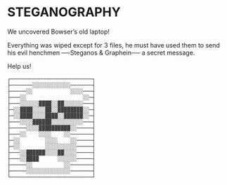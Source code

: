 # STEGANOGRAPHY
We uncovered Bowser’s old laptop!

Everything was wiped except for 3 files, he must have used them to send his evil henchmen ──Steganos & Graphein── a secret message.

Help us!
```
┌──────────────────────────┐
├───────░░░░░░░░░░░░───────┤
├─────░░            ░░░░───┤
├───░░                  ░░─┤
├───░░░░░░▓▓▓▓░░▓▓░░░░░░───┤
├─░░▓▓▓▓░░░░▓▓░░▓▓▓▓▓▓▓▓░░─┤
├─░░▓▓▓▓░░░░▓▓▓▓░░▓▓▓▓▓▓░░─┤
├───░░░░▓▓▓▓▓▓░░░░░░░░░░───┤
├─────░░░░▓▓▓▓▓▓▓▓▓▓░░─────┤
├───░░    ░░░░    ░░───────┤
├─░░        ░░░░    ░░─────┤
├─░░        ░░░░░░░░░░─────┤
├───░░▓▓▓▓▓▓░░░░▓▓░░░░─────┤
├───░░▓▓▓▓      ░░░░░░─────┤
├─────░░          ░░───────┤
├─────░░░░░░░░░░░░░░───────┤
└──────────────────────────┘
```
